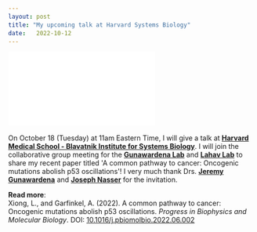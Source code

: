```yaml
---
layout: post
title: "My upcoming talk at Harvard Systems Biology"
date:   2022-10-12 
---
```


![Harvard_Talk](/images/Harvard_Talk.pdf)

On October 18 (Tuesday) at 11am Eastern Time, I will give a talk at [**Harvard Medical School - Blavatnik Institute for Systems Biology**](https://sysbio.med.harvard.edu). I will join the collaborative group meeting for the [**Gunawardena Lab**](https://vcp.med.harvard.edu) and [**Lahav Lab**](https://www.lahavlab.com) to share my recent paper titled 'A common pathway to cancer: Oncogenic mutations abolish p53 oscillations'! I very much thank Drs. [**Jeremy Gunawardena**](https://sysbio.med.harvard.edu/jeremy-gunawardena) and [**Joseph Nasser**](https://connects.catalyst.harvard.edu/Profiles/display/Person/200753) for the invitation. 

**Read more**: \
Xiong, L., and Garfinkel, A. (2022). A common pathway to cancer: Oncogenic mutations abolish p53 oscillations. *Progress in Biophysics and Molecular Biology*. DOI: [10.1016/j.pbiomolbio.2022.06.002](https://doi.org/10.1016/j.pbiomolbio.2022.06.002)
